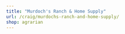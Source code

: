 ```yaml
---
title: "Murdoch's Ranch & Home Supply"
url: /craig/murdochs-ranch-and-home-supply/
shop: agrarian
---
```

